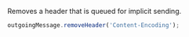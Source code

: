 <!-- YAML
added:  v0.4.0
-->

Removes a header that is queued for implicit sending.

```js
outgoingMessage.removeHeader('Content-Encoding');
```

